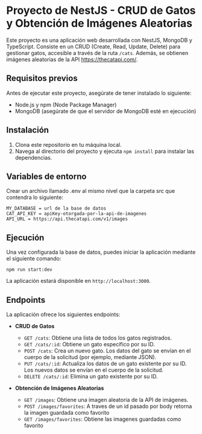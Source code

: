 # Proyecto de NestJS - CRUD de Gatos y Obtención de Imágenes Aleatorias

Este proyecto es una aplicación web desarrollada con NestJS, MongoDB y TypeScript. Consiste en un CRUD (Create, Read, Update, Delete) para gestionar gatos, accesible a través de la ruta `/cats`. Además, se obtienen imágenes aleatorias de la API https://thecatapi.com/.

## Requisitos previos

Antes de ejecutar este proyecto, asegúrate de tener instalado lo siguiente:

- Node.js y npm (Node Package Manager)
- MongoDB (asegúrate de que el servidor de MongoDB esté en ejecución)

## Instalación

1. Clona este repositorio en tu máquina local.
2. Navega al directorio del proyecto y ejecuta `npm install` para instalar las dependencias.

## Variables de entorno

Crear un archivo llamado .env al mismo nivel que la carpeta src que contendra lo siguiente:

```
MY_DATABASE = url de la base de datos
CAT_API_KEY = apiKey-otorgada-por-la-api-de-imagenes
API_URL = https://api.thecatapi.com/v1/images
```

## Ejecución

Una vez configurada la base de datos, puedes iniciar la aplicación mediante el siguiente comando:

```
npm run start:dev
```

La aplicación estará disponible en `http://localhost:3000`.

## Endpoints

La aplicación ofrece los siguientes endpoints:

- **CRUD de Gatos**

  - `GET /cats`: Obtiene una lista de todos los gatos registrados.
  - `GET /cats/:id`: Obtiene un gato específico por su ID.
  - `POST /cats`: Crea un nuevo gato. Los datos del gato se envían en el cuerpo de la solicitud (por ejemplo, mediante JSON).
  - `PUT /cats/:id`: Actualiza los datos de un gato existente por su ID. Los nuevos datos se envían en el cuerpo de la solicitud.
  - `DELETE /cats/:id`: Elimina un gato existente por su ID.

- **Obtención de Imágenes Aleatorias**
  - `GET /images`: Obtiene una imagen aleatoria de la API de imágenes.
  - `POST /images/favorites`: A traves de un id pasado por body retorna la imagen guardada como favorito
  - `GET /images/favorites`: Obtiene las imagenes guardadas como favorito
